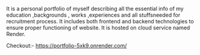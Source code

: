 It is a personal portfolio of myself describing all the essential info of my education ,backgrounds , works ,experiences and all stuffsneeded for recruitment process. It includes both frontend and backend technologies to ensure proper functioning of website.
It is hosted on cloud service named Render.

Checkout:- https://portfolio-5xk9.onrender.com/
